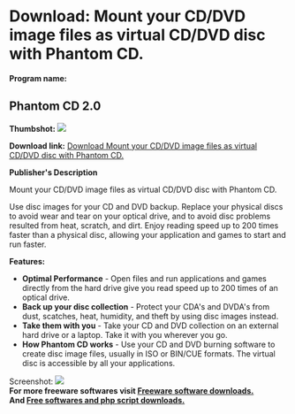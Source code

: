 # Download: Mount your CD/DVD image files as virtual CD/DVD disc with Phantom CD.

**Program name:**

## Phantom CD 2.0

  
**Thumbshot:** ![](http://www.freewarefiles.com/screenshot/phantomcd_md.gif)   
  
**Download link:** [Download Mount your CD/DVD image files as virtual CD/DVD disc with Phantom CD.](http://freesoftwares.boysofts.com/Phantom-CD_program_41174.html)  
  


**Publisher's Description**  
  


Mount your CD/DVD image files as virtual CD/DVD disc with Phantom CD. 

Use disc images for your CD and DVD backup. Replace your physical discs to avoid wear and tear on your optical drive, and to avoid disc problems resulted from heat, scratch, and dirt. Enjoy reading speed up to 200 times faster than a physical disc, allowing your application and games to start and run faster. 

**Features:**

  * **Optimal Performance** \- Open files and run applications and games directly from the hard drive give you read speed up to 200 times of an optical drive. 
  * **Back up your disc collection** \- Protect your CDA's and DVDA's from dust, scatches, heat, humidity, and theft by using disc images instead. 
  * **Take them with you** \- Take your CD and DVD collection on an external hard drive or a laptop. Take it with you wherever you go. 
  * **How Phantom CD works** \- Use your CD and DVD burning software to create disc image files, usually in ISO or BIN/CUE formats. The virtual disc is accessible by all your applications. 

  
  
Screenshot: ![](http://www.freewarefiles.com/screenshot/phantomcd.gif)   
**For more freeware softwares visit [Freeware software downloads.](http://freesoftwares.boysofts.com/)**   
**And [Free softwares and php script downloads.](http://www.boysofts.com/)**
